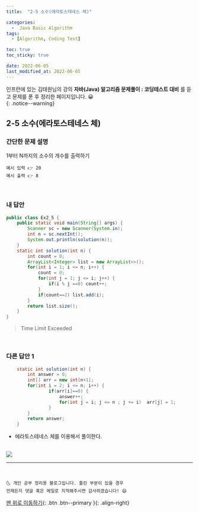 ```yaml
---
title:  "2-5 소수(에라토스테네스 체)" 

categories:
  -  Java Basic Algorithm
tags:
  - [Algorithm, Coding Test]

toc: true
toc_sticky: true

date: 2022-06-05
last_modified_at: 2022-06-05
---
```


인프런에 있는 김태원님의 강의 **자바(Java) 알고리즘 문제풀이 : 코딩테스트 대비** 를 듣고 문제를 푼 후 정리한 페이지입니다. 😀  
{: .notice--warning}

## 2-5 소수(에라토스테네스 체)

### 간단한 문제 설명


1부터 N까지의 소수의 개수를 출력하기
```
예시 입력 👉 20
예시 출력 👉 8
```

<br>

### 내 답안


```java
public class Ex2_5 {
	public static void main(String[] args) {
		Scanner sc = new Scanner(System.in);
		int n = sc.nextInt();
		System.out.println(solution(n));
	}
	static int solution(int n) {
		int count = 0; 
		ArrayList<Integer> list = new ArrayList<>();
		for(int i = 1; i <= n; i++) {
			count = 0;
			for(int j = 1; j <= i; j++) { 
				if(i % j ==0) count++;			
			}	
			if(count==2) list.add(i);
		}
		return list.size();
	}
}

```
  > Time Limit Exceeded 

<br>

### 다른 답안 1

```java
	static int solution(int n) {
		int answer = 0;
		int[] arr = new int[n+1];
		for(int i = 2; i <= n; i++) { 
				if(arr[i]==0) {
					answer++;
					for(int j = i; j <= n ; j += i)  arr[j] = 1; 
				}
		}
		return answer;
	}
```
- 에라토스테네스 체를 이용해서 풀이한다.<br/><br/>
<img src="https://user-images.githubusercontent.com/83283010/194710228-ebd25977-2f2f-46ed-a844-a8582d83a2f0.png">


***
<br>

    🌜 개인 공부 정리용 블로그입니다. 틀린 부분이 있을 경우 
    언제든지 댓글 혹은 메일로 지적해주시면 감사하겠습니다! 😄

[맨 위로 이동하기](#){: .btn .btn--primary }{: .align-right}